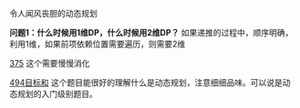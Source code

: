 令人闻风丧胆的动态规划

**问题1：什么时候用1维DP，什么时候用2维DP？**
如果递推的过程中，顺序明确，利用1维，如果前项依赖位置需要遍历，则需要2维

[375](375猜数字.md) 这个需要慢慢消化

[494目标和](494目标和.md) 这个题目能很好的理解什么是动态规划，注意细细品味。可以说是动态规划的入门级别题目。
